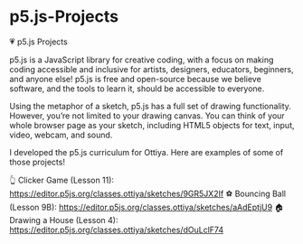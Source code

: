 # p5.js-Projects
💗 p5.js Projects

p5.js is a JavaScript library for creative coding, with a focus on making coding accessible and inclusive for artists, designers, educators, beginners, and anyone else! p5.js is free and open-source because we believe software, and the tools to learn it, should be accessible to everyone.

Using the metaphor of a sketch, p5.js has a full set of drawing functionality. However, you’re not limited to your drawing canvas. You can think of your whole browser page as your sketch, including HTML5 objects for text, input, video, webcam, and sound.


I developed the p5.js curriculum for Ottiya. Here are examples of some of those projects! 

👆 Clicker Game (Lesson 11): https://editor.p5js.org/classes.ottiya/sketches/9GR5JX2If 
⚽ Bouncing Ball (Lesson 9B): https://editor.p5js.org/classes.ottiya/sketches/aAdEptjU9
🏠 Drawing a House (Lesson 4): https://editor.p5js.org/classes.ottiya/sketches/dOuLclF74
